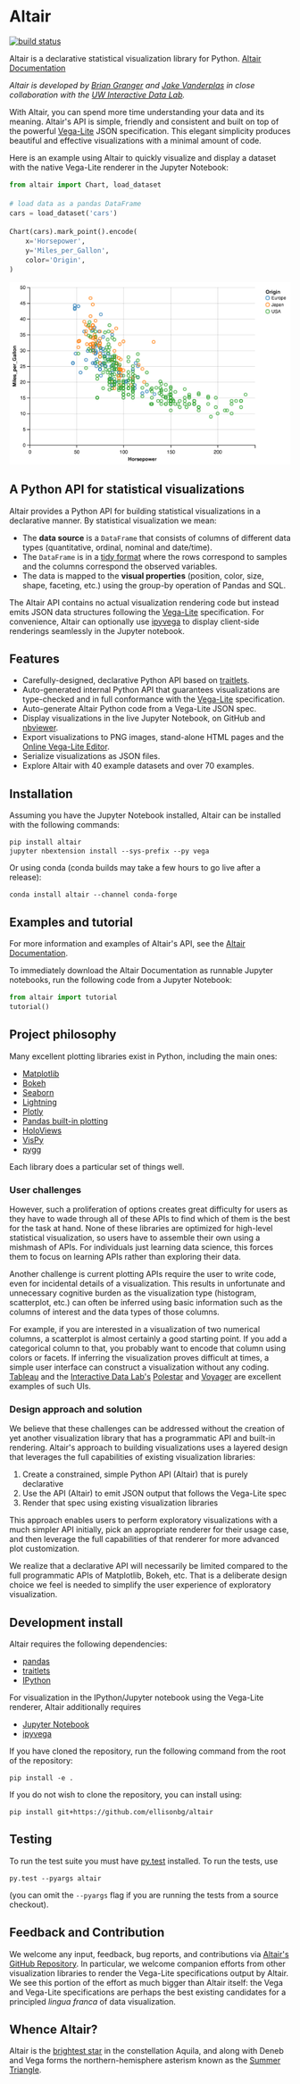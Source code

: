 # Altair

[![build status](http://img.shields.io/travis/ellisonbg/altair/master.svg?style=flat)](https://travis-ci.org/ellisonbg/altair)

Altair is a declarative statistical visualization library for Python. [Altair
Documentation](altair/notebooks/01-Index.ipynb)

*Altair is developed by [Brian Granger](https://github.com/ellisonbg) and [Jake Vanderplas](https://github.com/jakevdp) in close collaboration with the [UW Interactive Data Lab](http://idl.cs.washington.edu/).*

With Altair, you can spend more time understanding your data and its meaning. Altair's
API is simple, friendly and consistent and built on top of the powerful
[Vega-Lite](https://github.com/vega/vega-lite) JSON specification. This elegant
simplicity produces beautiful and effective visualizations with a minimal amount of code.

Here is an example using Altair to quickly visualize and display a dataset with the native Vega-Lite renderer in the Jupyter Notebook:

```python
from altair import Chart, load_dataset

# load data as a pandas DataFrame
cars = load_dataset('cars')

Chart(cars).mark_point().encode(
    x='Horsepower',
    y='Miles_per_Gallon',
    color='Origin',
)
```
![Altair Visualization](images/cars.png?raw=true)

## A Python API for statistical visualizations

Altair provides a Python API for building statistical visualizations in a declarative
manner. By statistical visualization we mean:

* The **data source** is a `DataFrame` that consists of columns of different data types (quantitative, ordinal, nominal and date/time).
* The `DataFrame` is in a [tidy format](http://vita.had.co.nz/papers/tidy-data.pdf)
  where the rows correspond to samples and the columns correspond the observed variables.
* The data is mapped to the **visual properties** (position, color, size, shape,
  faceting, etc.) using the group-by operation of Pandas and SQL.

The Altair API contains no actual visualization rendering code but instead
emits JSON data structures following the
[Vega-Lite](https://github.com/vega/vega-lite) specification. For convenience,
Altair can optionally use [ipyvega](https://github.com/vega/ipyvega) to
display client-side renderings seamlessly in the Jupyter notebook.

## Features

* Carefully-designed, declarative Python API based on
  [traitlets](https://github.com/ipython/traitlets).
* Auto-generated internal Python API that guarantees visualizations are type-checked and
  in full conformance with the [Vega-Lite](https://github.com/vega/vega-lite)
  specification.
* Auto-generate Altair Python code from a Vega-Lite JSON spec.
* Display visualizations in the live Jupyter Notebook, on GitHub and
  [nbviewer](http://nbviewer.jupyter.org/).
* Export visualizations to PNG images, stand-alone HTML pages and the [Online Vega-Lite
  Editor](https://vega.github.io/vega-editor/?mode=vega-lite).
* Serialize visualizations as JSON files.
* Explore Altair with 40 example datasets and over 70 examples.

## Installation

Assuming you have the Jupyter Notebook installed, Altair can be installed with the
following commands:

```
pip install altair
jupyter nbextension install --sys-prefix --py vega
```

Or using conda (conda builds may take a few hours to go live after a release):

```
conda install altair --channel conda-forge
```

## Examples and tutorial

For more information and examples of Altair's API, see the [Altair
Documentation](altair/notebooks/01-Index.ipynb).

To immediately download the Altair Documentation as runnable Jupyter
notebooks, run the following code from a Jupyter Notebook:

```python
from altair import tutorial
tutorial()
```

## Project philosophy

Many excellent plotting libraries exist in Python, including the main ones:

* [Matplotlib](http://matplotlib.org/)
* [Bokeh](http://bokeh.pydata.org/en/latest/)
* [Seaborn](http://stanford.edu/~mwaskom/software/seaborn/#)
* [Lightning](http://lightning-viz.org/)
* [Plotly](https://plot.ly/)
* [Pandas built-in plotting](http://pandas.pydata.org/pandas-docs/stable/visualization.html)
* [HoloViews](http://ioam.github.io/holoviews/)
* [VisPy](http://vispy.org/)
* [pygg](http://www.github.com/sirrice/pygg)

Each library does a particular set of things well.

### User challenges

However, such a proliferation of options creates great difficulty for users
as they have to wade through all of these APIs to find which of them is the
best for the task at hand. None of these libraries are optimized for
high-level statistical visualization, so users have to assemble their own
using a mishmash of APIs. For individuals just learning data science, this
forces them to focus on learning APIs rather than exploring their data.

Another challenge is current plotting APIs require the user to write code,
even for incidental details of a visualization. This results in unfortunate
and unnecessary cognitive burden as the visualization type (histogram,
scatterplot, etc.) can often be inferred using basic information such as the
columns of interest and the data types of those columns.

For example, if you are interested in a visualization of two numerical
columns, a scatterplot is almost certainly a good starting point. If you add
a categorical column to that, you probably want to encode that column using
colors or facets. If inferring the visualization proves difficult at times, a
simple user interface can construct a visualization without any coding.
[Tableau](http://www.tableau.com/) and the [Interactive Data
Lab's](http://idl.cs.washington.edu/)
[Polestar](https://github.com/vega/polestar) and
[Voyager](https://github.com/vega/voyager) are excellent examples of such UIs.

### Design approach and solution

We believe that these challenges can be addressed without the creation of yet
another visualization library that has a programmatic API and built-in
rendering. Altair's approach to building visualizations uses a layered design
that leverages the full capabilities of existing visualization libraries:

1. Create a constrained, simple Python API (Altair) that is purely declarative
2. Use the API (Altair) to emit JSON output that follows the Vega-Lite spec
3. Render that spec using existing visualization libraries

This approach enables users to perform exploratory visualizations with a much
simpler API initially, pick an appropriate renderer for their usage case, and
then leverage the full capabilities of that renderer for more advanced plot
customization.

We realize that a declarative API will necessarily be limited compared to the
full programmatic APIs of Matplotlib, Bokeh, etc. That is a deliberate design
choice we feel is needed to simplify the user experience of exploratory
visualization.

## Development install

Altair requires the following dependencies:

* [pandas](http://pandas.pydata.org/)
* [traitlets](https://github.com/ipython/traitlets)
* [IPython](https://github.com/ipython/ipython)

For visualization in the IPython/Jupyter notebook using the Vega-Lite renderer, Altair additionally requires

* [Jupyter Notebook](https://jupyter.readthedocs.io/en/latest/install.html)
* [ipyvega](https://github.com/vega/ipyvega)

If you have cloned the repository, run the following command from the root of the repository:

```
pip install -e .
```

If you do not wish to clone the repository, you can install using:

```
pip install git+https://github.com/ellisonbg/altair
```

## Testing

To run the test suite you must have [py.test](http://pytest.org/latest/) installed.
To run the tests, use

```
py.test --pyargs altair
```
(you can omit the `--pyargs` flag if you are running the tests from a source checkout).

## Feedback and Contribution

We welcome any input, feedback, bug reports, and contributions via [Altair's
GitHub Repository](http://github.com/ellisonbg/altair/). In particular, we
welcome companion efforts from other visualization libraries to render the
Vega-Lite specifications output by Altair. We see this portion of the effort
as much bigger than Altair itself: the Vega and Vega-Lite specifications are
perhaps the best existing candidates for a principled *lingua franca* of data
visualization.

## Whence Altair?

Altair is the [brightest star](https://en.wikipedia.org/wiki/Altair) in the constellation Aquila, and along with Deneb and Vega forms the northern-hemisphere asterism known as the [Summer Triangle](https://en.wikipedia.org/wiki/Summer_Triangle).
